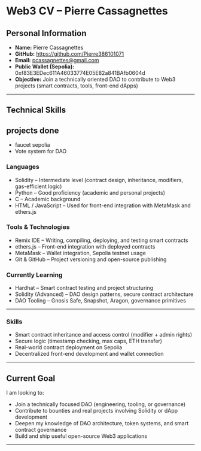 # Web3 CV – Pierre Cassagnettes

## Personal Information

- **Name:** Pierre Cassagnettes  
- **GitHub:** https://github.com/Pierre386101071  
- **Email:** pcassagnettes@gmail.com
- **Public Wallet (Sepolia):** 0xf83E3EDec611A46033774E05E82a841BAfb0604d
- **Objective:** Join a technically oriented DAO to contribute to Web3 projects (smart contracts, tools, front-end dApps)

---

## Technical Skills

## projects done 

- faucet sepolia
- Vote system for DAO
  
### Languages

- Solidity – Intermediate level (contract design, inheritance, modifiers, gas-efficient logic)
- Python – Good proficiency (academic and personal projects)
- C – Academic background
- HTML / JavaScript – Used for front-end integration with MetaMask and ethers.js

### Tools & Technologies

- Remix IDE – Writing, compiling, deploying, and testing smart contracts
- ethers.js – Front-end integration with deployed contracts
- MetaMask – Wallet integration, Sepolia testnet usage
- Git & GitHub – Project versioning and open-source publishing

### Currently Learning

- Hardhat – Smart contract testing and project structuring
- Solidity (Advanced) – DAO design patterns, secure contract architecture
- DAO Tooling – Gnosis Safe, Snapshot, Aragon, governance primitives

---

### Skills

- Smart contract inheritance and access control (modifier + admin rights)
- Secure logic (timestamp checking, max caps, ETH transfer)
- Real-world contract deployment on Sepolia
- Decentralized front-end development and wallet connection

---


## Current Goal

I am looking to:

- Join a technically focused DAO (engineering, tooling, or governance)
- Contribute to bounties and real projects involving Solidity or dApp development
- Deepen my knowledge of DAO architecture, token systems, and smart contract governance
- Build and ship useful open-source Web3 applications

---


